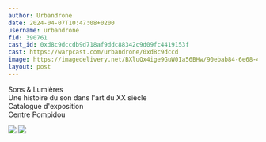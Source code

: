 ```yaml
---
author: Urbandrone 
date: 2024-04-07T10:47:08+0200
username: urbandrone
fid: 390761
cast_id: 0xd8c9dccdb9d718af9ddc88342c9d09fc4419153f
cast: https://warpcast.com/urbandrone/0xd8c9dccd
image: https://imagedelivery.net/BXluQx4ige9GuW0Ia56BHw/90ebab84-6e68-4e4e-090d-2eea1c0d3400/original
layout: post
---
```

Sons & Lumières  
Une histoire du son dans l'art du XX siècle  
Catalogue d'exposition  
Centre Pompidou  

![](https://imagedelivery.net/BXluQx4ige9GuW0Ia56BHw/90ebab84-6e68-4e4e-090d-2eea1c0d3400/original)
![](https://imagedelivery.net/BXluQx4ige9GuW0Ia56BHw/83394313-b055-4575-914e-343e01e0d700/original)